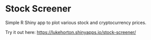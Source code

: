 # Stock Screener

Simple R Shiny app to plot various stock and cryptocurrency prices. 

Try it out here: https://lukehorton.shinyapps.io/stock-screener/
